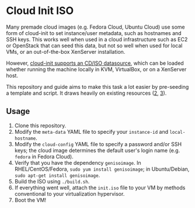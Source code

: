 Cloud Init ISO
==============

Many premade cloud images (e.g. Fedora Cloud, Ubuntu Cloud) use some form of 
cloud-init to set instance/user metadata, such as hostnames and SSH keys. This 
works well when used in a cloud infrastructure such as EC2 or OpenStack that can 
seed this data, but not so well when used for local VMs, or an out-of-the-box 
XenServer installation.

However, [cloud-init supports an CD/ISO datasource][1], which can be loaded 
whether running the machine locally in KVM, VirtualBox, or on a XenServer host. 

This repository and guide aims to make this task a lot easier by pre-seeding a 
template and script. It draws heavily on existing resources ([2][2], [3][3]).

## Usage

1. Clone this repository.
2. Modify the `meta-data` YAML file to specify your `instance-id` and `local-hostname`.
3. Modify the `cloud-config` YAML file to specify a password and/or SSH keys; 
   the cloud image determines the default user's login name 
   (e.g. `fedora` in Fedora Cloud).
4. Verify that you have the dependency `genisoimage`. In RHEL/CentOS/Fedora, 
   `sudo yum install genisoimage`; in Ubuntu/Debian, `sudo apt-get install genisoimage`.
5. Build the ISO using `./build.sh`.
6. If everything went well, attach the `init.iso` file to your VM by methods 
   conventional to your virtualization hypervisor.
8. Boot the VM!


[1]: http://cloudinit.readthedocs.org/en/latest/topics/datasources.html#no-cloud
[2]: https://www.technovelty.org/linux/running-cloud-images-locally.html
[3]: http://www.projectatomic.io/blog/2014/10/getting-started-with-cloud-init/

